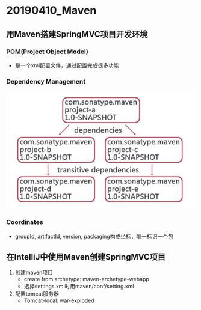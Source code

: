# 20190410_Maven

## 用Maven搭建SpringMVC项目开发环境

### POM(Project Object Model)

* 是一个xml配置文件，通过配置完成很多功能

### Dependency Management

![Dependency](Dependencies.jpg)

### Coordinates

* groupId, artifactId, version, packaging构成坐标，唯一标识一个包

## 在IntelliJ中使用Maven创建SpringMVC项目

1. 创建maven项目
   * create from archetype: maven-archetype-webapp
   * 选择settings.xml时用maven/conf/setting.xml
2. 配置tomcat服务器
   * Tomcat-local: war-exploded 